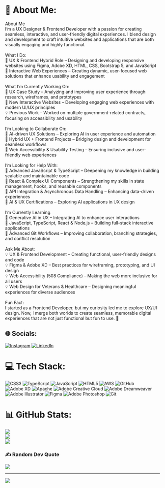 # 💫 About Me:
About Me<br>I’m a UX Designer & Frontend Developer with a passion for creating seamless, interactive, and user-friendly digital experiences. I blend design and development to craft intuitive websites and applications that are both visually engaging and highly functional.<br><br>What I Do:<br>🔹 UX & Frontend Hybrid Role – Designing and developing responsive websites using Figma, Adobe XD, HTML, CSS, Bootstrap 5, and JavaScript<br>🔹 Interactive Web Experiences – Creating dynamic, user-focused web solutions that enhance usability and engagement<br><br>What I’m Currently Working On:<br>🚀 UX Case Study – Analyzing and improving user experience through research, wireframes, and prototypes<br>🚀 New Interactive Websites – Developing engaging web experiences with modern UI/UX principles<br>💡 Previous Work – Worked on multiple government-related contracts, focusing on accessibility and usability<br><br>I’m Looking to Collaborate On:<br>🤝 AI-driven UX Solutions – Exploring AI in user experience and automation<br>🤝 Hybrid UX + Frontend Projects – Bridging design and development for seamless workflows<br>🤝 Web Accessibility & Usability Testing – Ensuring inclusive and user-friendly web experiences<br><br>I’m Looking for Help With:<br>📌 Advanced JavaScript & TypeScript – Deepening my knowledge in building scalable and maintainable code<br>📌 React & Complex UI Components – Strengthening my skills in state management, hooks, and reusable components<br>📌 API Integration & Asynchronous Data Handling – Enhancing data-driven experiences<br>📌 AI & UX Certifications – Exploring AI applications in UX design<br><br>I’m Currently Learning:<br>🎯 Generative AI in UX – Integrating AI to enhance user interactions<br>🎯 JavaScript, TypeScript, React & Node.js – Building full-stack interactive applications<br>🎯 Advanced Git Workflows – Improving collaboration, branching strategies, and conflict resolution<br><br>Ask Me About:<br>💡 UX & Frontend Development – Creating functional, user-friendly designs and code<br>💡 Figma & Adobe XD – Best practices for wireframing, prototyping, and UI design<br>💡 Web Accessibility (508 Compliance) – Making the web more inclusive for all users<br>💡 Web Design for Veterans & Healthcare – Designing meaningful experiences for diverse audiences<br><br>Fun Fact:<br>I started as a Frontend Developer, but my curiosity led me to explore UX/UI design. Now, I merge both worlds to create seamless, memorable digital experiences that are not just functional but fun to use. 🚀


## 🌐 Socials:
[![Instagram](https://img.shields.io/badge/Instagram-%23E4405F.svg?logo=Instagram&logoColor=white)](https://instagram.com/adil.asami) [![LinkedIn](https://img.shields.io/badge/LinkedIn-%230077B5.svg?logo=linkedin&logoColor=white)](https://linkedin.com/in/adil-sami-b82432184) 

# 💻 Tech Stack:
![CSS3](https://img.shields.io/badge/css3-%231572B6.svg?style=for-the-badge&logo=css3&logoColor=white) ![TypeScript](https://img.shields.io/badge/typescript-%23007ACC.svg?style=for-the-badge&logo=typescript&logoColor=white) ![JavaScript](https://img.shields.io/badge/javascript-%23323330.svg?style=for-the-badge&logo=javascript&logoColor=%23F7DF1E) ![HTML5](https://img.shields.io/badge/html5-%23E34F26.svg?style=for-the-badge&logo=html5&logoColor=white) ![AWS](https://img.shields.io/badge/AWS-%23FF9900.svg?style=for-the-badge&logo=amazon-aws&logoColor=white) ![GitHub](https://img.shields.io/badge/github-%23121011.svg?style=for-the-badge&logo=github&logoColor=white) ![Adobe XD](https://img.shields.io/badge/Adobe%20XD-470137?style=for-the-badge&logo=Adobe%20XD&logoColor=#FF61F6) ![Apache](https://img.shields.io/badge/apache-%23D42029.svg?style=for-the-badge&logo=apache&logoColor=white) ![Adobe Creative Cloud](https://img.shields.io/badge/Adobe%20Creative%20Cloud-DA1F26.svg?style=for-the-badge&logo=Adobe%20Creative%20Cloud&logoColor=white) ![Adobe Dreamweaver](https://img.shields.io/badge/Adobe%20Dreamweaver-FF61F6.svg?style=for-the-badge&logo=Adobe%20Dreamweaver&logoColor=white) ![Adobe Illustrator](https://img.shields.io/badge/adobe%20illustrator-%23FF9A00.svg?style=for-the-badge&logo=adobe%20illustrator&logoColor=white) ![Figma](https://img.shields.io/badge/figma-%23F24E1E.svg?style=for-the-badge&logo=figma&logoColor=white) ![Adobe Photoshop](https://img.shields.io/badge/adobe%20photoshop-%2331A8FF.svg?style=for-the-badge&logo=adobe%20photoshop&logoColor=white) ![Git](https://img.shields.io/badge/git-%23F05033.svg?style=for-the-badge&logo=git&logoColor=white)
# 📊 GitHub Stats:
![](https://github-readme-stats.vercel.app/api?username=adilasami&theme=dark&hide_border=false&include_all_commits=true&count_private=true)<br/>
![](https://nirzak-streak-stats.vercel.app/?user=adilasami&theme=dark&hide_border=false)<br/>
![](https://github-readme-stats.vercel.app/api/top-langs/?username=adilasami&theme=dark&hide_border=false&include_all_commits=true&count_private=true&layout=compact)

### ✍️ Random Dev Quote
![](https://quotes-github-readme.vercel.app/api?type=horizontal&theme=radical)

---
[![](https://visitcount.itsvg.in/api?id=adilasami&icon=0&color=0)](https://visitcount.itsvg.in)

<!-- Proudly created with GPRM ( https://gprm.itsvg.in ) -->
